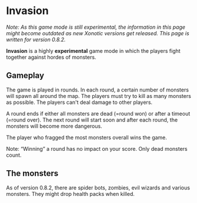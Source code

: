 Invasion
========

*Note: As this game mode is still experimental, the information in this page might become outdated as new Xonotic versions get released. This page is written for version 0.8.2.*

**Invasion** is a highly **experimental** game mode in which the players fight together against hordes of monsters.

Gameplay
--------
The game is played in rounds. In each round, a certain number of monsters will spawn all around the map. The players must try to kill as many monsters as possible. The players can't deal damage to other players.

A round ends if either all monsters are dead (=round won) or after a timeout (=round over). The next round will start soon and after each round, the monsters will become more dangerous.

The player who fragged the most monsters overall wins the game.

Note: “Winning” a round has no impact on your score. Only dead monsters count.

The monsters
------------
As of version 0.8.2, there are spider bots, zombies, evil wizards and various monsters. They might drop health packs when killed.